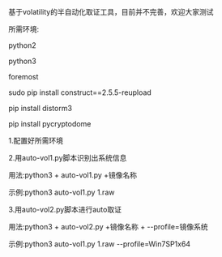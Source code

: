 基于volatility的半自动化取证工具，目前并不完善，欢迎大家测试

所需环境:

python2

python3

foremost

sudo pip install construct==2.5.5-reupload

pip install distorm3

pip install pycryptodome


1.配置好所需环境

2.用auto-vol1.py脚本识别出系统信息

用法:python3 + auto-vol1.py +镜像名称

示例:python3 auto-vol1.py 1.raw

3.用auto-vol2.py脚本进行auto取证

用法:python3 + auto-vol2.py +镜像名称 + --profile=镜像系统

示例:python3 auto-vol1.py 1.raw --profile=Win7SP1x64

